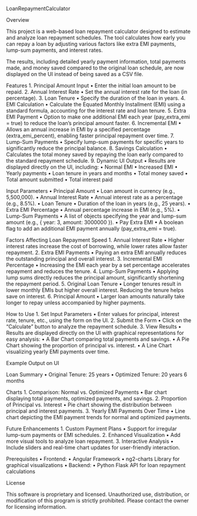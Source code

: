LoanRepaymentCalculator

Overview

This project is a web-based loan repayment calculator designed to estimate and analyze loan repayment schedules. The tool calculates how early you can repay a loan by adjusting various factors like extra EMI payments, lump-sum payments, and interest rates.

The results, including detailed yearly payment information, total payments made, and money saved compared to the original loan schedule, are now displayed on the UI instead of being saved as a CSV file.

Features
	1.	Principal Amount Input
	•	Enter the initial loan amount to be repaid.
	2.	Annual Interest Rate
	•	Set the annual interest rate for the loan (in percentage).
	3.	Loan Tenure
	•	Specify the duration of the loan in years.
	4.	EMI Calculation
	•	Calculate the Equated Monthly Installment (EMI) using a standard formula, accounting for the interest rate and loan tenure.
	5.	Extra EMI Payment
	•	Option to make one additional EMI each year (pay_extra_emi = true) to reduce the loan’s principal amount faster.
	6.	Incremental EMI
	•	Allows an annual increase in EMI by a specified percentage (extra_emi_percent), enabling faster principal repayment over time.
	7.	Lump-Sum Payments
	•	Specify lump-sum payments for specific years to significantly reduce the principal balance.
	8.	Savings Calculation
	•	Calculates the total money saved by repaying the loan early compared to the standard repayment schedule.
	9.	Dynamic UI Output
	•	Results are displayed directly on the UI, including:
	•	Normal EMI
	•	Increased EMI
	•	Yearly payments
	•	Loan tenure in years and months
	•	Total money saved
	•	Total amount submitted
	•	Total interest paid

Input Parameters
	•	Principal Amount
	•	Loan amount in currency (e.g., 5,500,000).
	•	Annual Interest Rate
	•	Annual interest rate as a percentage (e.g., 8.5%).
	•	Loan Tenure
	•	Duration of the loan in years (e.g., 25 years).
	•	Extra EMI Percentage
	•	Annual percentage increase in EMI (e.g., 5%).
	•	Lump-Sum Payments
	•	A list of objects specifying the year and lump-sum amount (e.g., { year: 3, amount: 3000000 }).
	•	Pay Extra EMI
	•	A boolean flag to add an additional EMI payment annually (pay_extra_emi = true).

Factors Affecting Loan Repayment Speed
	1.	Annual Interest Rate
	•	Higher interest rates increase the cost of borrowing, while lower rates allow faster repayment.
	2.	Extra EMI Payments
	•	Paying an extra EMI annually reduces the outstanding principal and overall interest.
	3.	Incremental EMI Percentage
	•	Increasing the EMI each year by a set percentage accelerates repayment and reduces the tenure.
	4.	Lump-Sum Payments
	•	Applying lump sums directly reduces the principal amount, significantly shortening the repayment period.
	5.	Original Loan Tenure
	•	Longer tenures result in lower monthly EMIs but higher overall interest. Reducing the tenure helps save on interest.
	6.	Principal Amount
	•	Larger loan amounts naturally take longer to repay unless accompanied by higher payments.

How to Use
	1.	Set Input Parameters
	•	Enter values for principal, interest rate, tenure, etc., using the form on the UI.
	2.	Submit the Form
	•	Click on the “Calculate” button to analyze the repayment schedule.
	3.	View Results
	•	Results are displayed directly on the UI with graphical representations for easy analysis:
	•	A Bar Chart comparing total payments and savings.
	•	A Pie Chart showing the proportion of principal vs. interest.
	•	A Line Chart visualizing yearly EMI payments over time.

Example Output on UI

Loan Summary
	•	Original Tenure: 25 years
	•	Optimized Tenure: 20 years 6 months

Charts
	1.	Comparison: Normal vs. Optimized Payments
	•	Bar chart displaying total payments, optimized payments, and savings.
	2.	Proportion of Principal vs. Interest
	•	Pie chart showing the distribution between principal and interest payments.
	3.	Yearly EMI Payments Over Time
	•	Line chart depicting the EMI payment trends for normal and optimized payments.

Future Enhancements
	1.	Custom Payment Plans
	•	Support for irregular lump-sum payments or EMI schedules.
	2.	Enhanced Visualization
	•	Add more visual tools to analyze loan repayment.
	3.	Interactive Analysis
	•	Include sliders and real-time chart updates for user-friendly interaction.

Prerequisites
	•	Frontend:
	•	Angular Framework
	•	ng2-charts Library for graphical visualizations
	•	Backend:
	•	Python Flask API for loan repayment calculations

License

This software is proprietary and licensed. Unauthorized use, distribution, or modification of this program is strictly prohibited. Please contact the owner for licensing information.
